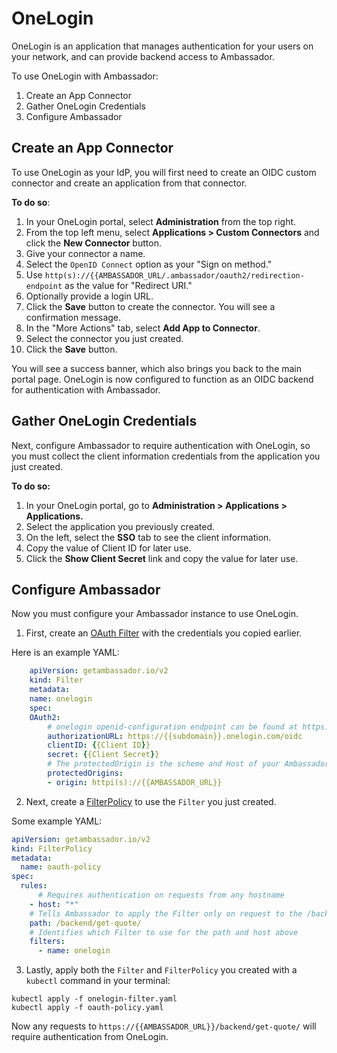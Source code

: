 # OneLogin

OneLogin is an application that manages authentication for your users on your network, and can provide backend access to Ambassador.

To use OneLogin with Ambassador:

1. Create an App Connector
2. Gather OneLogin Credentials
3. Configure Ambassador

## Create an App Connector

To use OneLogin as your IdP, you will first need to create an OIDC custom connector and create an application from that connector.

**To do so**:

1. In your OneLogin portal, select **Administration** from the top right.
2. From the top left menu, select **Applications > Custom Connectors** and click the **New Connector** button.
3. Give your connector a name.
4. Select the `OpenID Connect` option as your "Sign on method."
5. Use `http(s)://{{AMBASSADOR_URL/.ambassador/oauth2/redirection-endpoint` as the value for "Redirect URI."
6. Optionally provide a login URL.
7. Click the **Save** button to create the connector. You will see a confirmation message.
8. In the "More Actions" tab, select **Add App to Connector**.
9. Select the connector you just created.
10. Click the **Save** button.

You will see a success banner, which also brings you back to the main portal page. OneLogin is now configured to function as an OIDC backend for authentication with Ambassador.

## Gather OneLogin Credentials

Next, configure Ambassador to require authentication with OneLogin, so you must collect the client information credentials from the application you just created.

**To do so:**

1. In your OneLogin portal, go to **Administration > Applications > Applications.**
2. Select the application you previously created.
3. On the left, select the **SSO** tab to see the client information.
4. Copy the value of Client ID for later use.
5. Click the **Show Client Secret** link and copy the value for later use.

## Configure Ambassador

Now you must configure your Ambassador instance to use OneLogin.

1. First, create an [OAuth Filter](../../../topics/using/filters/oauth2) with the credentials you copied earlier.

Here is an example YAML:

```yaml
    apiVersion: getambassador.io/v2
    kind: Filter
    metadata:
    name: onelogin
    spec:
    OAuth2:
        # onelogin openid-configuration endpoint can be found at https://{{subdomain}}.onelogin.com/oidc/.well-known/openid-configuration
        authorizationURL: https://{{subdomain}}.onelogin.com/oidc
        clientID: {{Client ID}}
        secret: {{Client Secret}}
        # The protectedOrigin is the scheme and Host of your Ambassador endpoint
        protectedOrigins:
        - origin: httpi(s)://{{AMBASSADOR_URL}}
```

2. Next, create a [FilterPolicy](../../../topics/using/filters/) to use the `Filter` you just created.

Some example YAML:

```yaml
apiVersion: getambassador.io/v2
kind: FilterPolicy
metadata:
  name: oauth-policy
spec:
  rules:
      # Requires authentication on requests from any hostname
    - host: "*"
    # Tells Ambassador to apply the Filter only on request to the /backend/get-quote/ endpoint from the quote application
    path: /backend/get-quote/
    # Identifies which Filter to use for the path and host above
    filters:
      - name: onelogin
```

3. Lastly, apply both the `Filter` and `FilterPolicy` you created with a `kubectl` command in your terminal:

```shell
kubectl apply -f onelogin-filter.yaml
kubectl apply -f oauth-policy.yaml
```

Now any requests to `https://{{AMBASSADOR_URL}}/backend/get-quote/` will require authentication from OneLogin.
